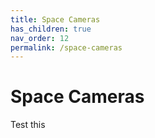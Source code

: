 ```yaml
---
title: Space Cameras
has_children: true
nav_order: 12
permalink: /space-cameras
---
```


# Space Cameras

Test this
